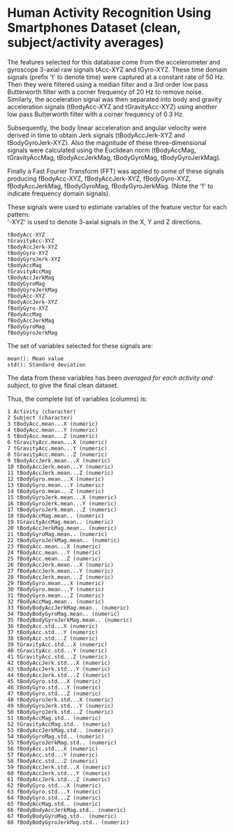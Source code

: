 Human Activity Recognition Using Smartphones Dataset (clean, subject/activity averages)
=================

The features selected for this database come from the accelerometer and gyroscope 3-axial raw signals tAcc-XYZ and tGyro-XYZ. These time domain signals (prefix 't' to denote time) were captured at a constant rate of 50 Hz. Then they were filtered using a median filter and a 3rd order low pass Butterworth filter with a corner frequency of 20 Hz to remove noise. Similarly, the acceleration signal was then separated into body and gravity acceleration signals (tBodyAcc-XYZ and tGravityAcc-XYZ) using another low pass Butterworth filter with a corner frequency of 0.3 Hz. 

Subsequently, the body linear acceleration and angular velocity were derived in time to obtain Jerk signals (tBodyAccJerk-XYZ and tBodyGyroJerk-XYZ). Also the magnitude of these three-dimensional signals were calculated using the Euclidean norm (tBodyAccMag, tGravityAccMag, tBodyAccJerkMag, tBodyGyroMag, tBodyGyroJerkMag). 

Finally a Fast Fourier Transform (FFT) was applied to some of these signals producing fBodyAcc-XYZ, fBodyAccJerk-XYZ, fBodyGyro-XYZ, fBodyAccJerkMag, fBodyGyroMag, fBodyGyroJerkMag. (Note the 'f' to indicate frequency domain signals). 

These signals were used to estimate variables of the feature vector for each pattern:  
'-XYZ' is used to denote 3-axial signals in the X, Y and Z directions.

```
tBodyAcc-XYZ
tGravityAcc-XYZ
tBodyAccJerk-XYZ
tBodyGyro-XYZ
tBodyGyroJerk-XYZ
tBodyAccMag
tGravityAccMag
tBodyAccJerkMag
tBodyGyroMag
tBodyGyroJerkMag
fBodyAcc-XYZ
fBodyAccJerk-XYZ
fBodyGyro-XYZ
fBodyAccMag
fBodyAccJerkMag
fBodyGyroMag
fBodyGyroJerkMag
```

The set of variables selected for these signals are: 

```
mean(): Mean value
std(): Standard deviation
```
The data from these variables has been *averaged for each activity and subject*, to give the final clean dataset.

Thus, the complete list of variables (columns) is: 

```
1 Activity (character)
2 Subject (character)
3 tBodyAcc.mean...X (numeric)
4 tBodyAcc.mean...Y (numeric)
5 tBodyAcc.mean...Z (numeric)
6 tGravityAcc.mean...X (numeric)
7 tGravityAcc.mean...Y (numeric)
8 tGravityAcc.mean...Z (numeric)
9 tBodyAccJerk.mean...X (numeric)
10 tBodyAccJerk.mean...Y (numeric)
11 tBodyAccJerk.mean...Z (numeric)
12 tBodyGyro.mean...X (numeric)
13 tBodyGyro.mean...Y (numeric)
14 tBodyGyro.mean...Z (numeric)
15 tBodyGyroJerk.mean...X (numeric)
16 tBodyGyroJerk.mean...Y (numeric)
17 tBodyGyroJerk.mean...Z (numeric)
18 tBodyAccMag.mean.. (numeric)
19 tGravityAccMag.mean.. (numeric)
20 tBodyAccJerkMag.mean.. (numeric)
21 tBodyGyroMag.mean.. (numeric)
22 tBodyGyroJerkMag.mean.. (numeric)
23 fBodyAcc.mean...X (numeric)
24 fBodyAcc.mean...Y (numeric)
25 fBodyAcc.mean...Z (numeric)
26 fBodyAccJerk.mean...X (numeric)
27 fBodyAccJerk.mean...Y (numeric)
28 fBodyAccJerk.mean...Z (numeric)
29 fBodyGyro.mean...X (numeric)
30 fBodyGyro.mean...Y (numeric)
31 fBodyGyro.mean...Z (numeric)
32 fBodyAccMag.mean.. (numeric)
33 fBodyBodyAccJerkMag.mean.. (numeric)
34 fBodyBodyGyroMag.mean.. (numeric)
35 fBodyBodyGyroJerkMag.mean.. (numeric)
36 tBodyAcc.std...X (numeric)
37 tBodyAcc.std...Y (numeric)
38 tBodyAcc.std...Z (numeric)
39 tGravityAcc.std...X (numeric)
40 tGravityAcc.std...Y (numeric)
41 tGravityAcc.std...Z (numeric)
42 tBodyAccJerk.std...X (numeric)
43 tBodyAccJerk.std...Y (numeric)
44 tBodyAccJerk.std...Z (numeric)
45 tBodyGyro.std...X (numeric)
46 tBodyGyro.std...Y (numeric)
47 tBodyGyro.std...Z (numeric)
48 tBodyGyroJerk.std...X (numeric)
49 tBodyGyroJerk.std...Y (numeric)
50 tBodyGyroJerk.std...Z (numeric)
51 tBodyAccMag.std.. (numeric)
52 tGravityAccMag.std.. (numeric)
53 tBodyAccJerkMag.std.. (numeric)
54 tBodyGyroMag.std.. (numeric)
55 tBodyGyroJerkMag.std.. (numeric)
56 fBodyAcc.std...X (numeric)
57 fBodyAcc.std...Y (numeric)
58 fBodyAcc.std...Z (numeric)
59 fBodyAccJerk.std...X (numeric)
60 fBodyAccJerk.std...Y (numeric)
61 fBodyAccJerk.std...Z (numeric)
62 fBodyGyro.std...X (numeric)
63 fBodyGyro.std...Y (numeric)
64 fBodyGyro.std...Z (numeric)
65 fBodyAccMag.std.. (numeric)
66 fBodyBodyAccJerkMag.std.. (numeric)
67 fBodyBodyGyroMag.std.. (numeric)
68 fBodyBodyGyroJerkMag.std.. (numeric)
```
